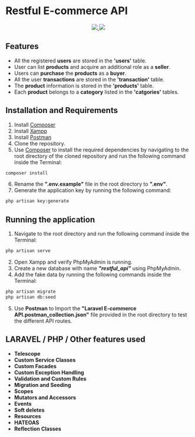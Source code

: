 # Restful E-commerce API
<p align="center">
  <a href="https://laravel.com/" alt="Built with: Laravel v7.15.0">
    <img src="https://badgen.net/badge/Built%20with/Laravel%20v7.15.0/FF2D20" />
  </a>
  <a href="https://www.php.net/downloads.php" alt="Powered by: PHP v7.4.4">
    <img src="https://badgen.net/badge/Powered%20by/PHP%20v7.4.4/8892BF" />
  </a>
</p>

## Features
- All the registered **users** are stored in the **'users'** table.
- User can list **products** and acquire an additional role as a **seller**.
- Users can **purchase** the **products** as a **buyer**.
- All the user **transactions** are stored in the **'transaction'** table.
- The **product** information is stored in the **'products'** table.
- Each **product** belongs to a **category** listed in the **'catgories'** tables.  

## Installation and Requirements
1. Install [Composer](https://getcomposer.org/download/)
2. Install [Xampp](https://www.apachefriends.org/download.html)
3. Install [Postman](https://www.postman.com/downloads/)
4. Clone the repository.
5. Use [Composer](https://getcomposer.org/download/) to install the required dependencies by navigating to the root directory of the cloned repository and run the following command inside the Terminal:
```bash
composer install
``` 
6. Rename the **".env.example"** file in the root directory to **".env"**.
7. Generate the application key by running the following command:
```bash
php artisan key:generate
```

## Running the application
1. Navigate to the root directory and run the following command inside the Terminal:
```bash
php artisan serve
``` 
2. Open Xampp and verify PhpMyAdmin is running.
3. Create a new database with name ***"restful_api"*** using PhpMyAdmin.
4. Add the fake data by running the following commands inside the Terminal:
```bash
php artisan migrate
php artisan db:seed 
```
5. Use **Postman** to Import the **"Laravel E-commerce API.postman_collection.json"** file provided in the root directory to test the different API routes.

## LARAVEL / PHP / Other features used
- **Telescope**
- **Custom Service Classes**
- **Custom Facades**
- **Custom Exception Handling**
- **Validation and Custom Rules**
- **Migration and Seeding**
- **Scopes**
- **Mutators and Accessors**
- **Events**
- **Soft deletes**
- **Resources**
- **HATEOAS**
- **Reflection Classes**